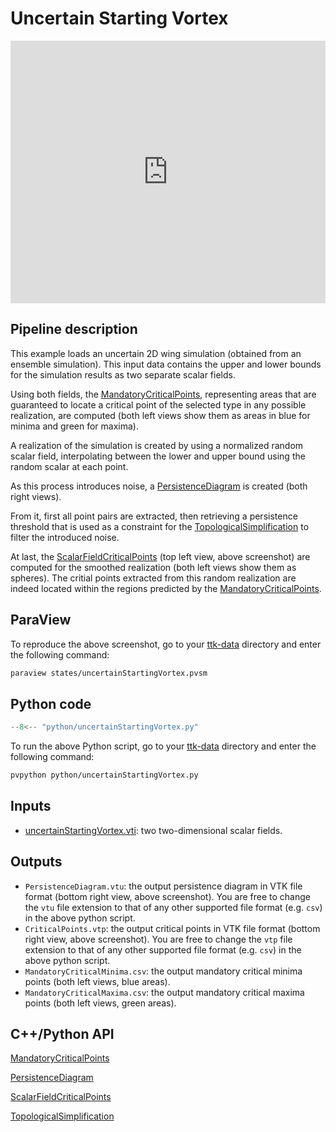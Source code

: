 # Uncertain Starting Vortex 

<!--[![Uncertain Starting Vortex example video tutorial](https://topology-tool-kit.github.io/img/gallery/uncertainStartingVortex.jpg)](https://youtu.be/18sxV6A5REA)-->

<iframe width="100%" height="420"
src="https://www.youtube.com/embed/18sxV6A5REA" frameborder="0"
allowfullscreen></iframe>

## Pipeline description
This example loads an uncertain 2D wing simulation (obtained from an ensemble simulation). This input data contains the upper and lower bounds for the simulation results as two separate scalar fields.

Using both fields, the [MandatoryCriticalPoints](https://topology-tool-kit.github.io/doc/html/classttkMandatoryCriticalPoints.html), representing areas that are guaranteed to locate a critical point of the selected type in any possible realization, are computed (both left views show them as areas in blue for minima and green for maxima).

A realization of the simulation is created by using a normalized random scalar field, interpolating between the lower and upper bound using the random scalar at each point. 

As this process introduces noise, a [PersistenceDiagram](https://topology-tool-kit.github.io/doc/html/classttkPersistenceDiagram.html) is created (both right views).

From it, first all point pairs are extracted, then retrieving a persistence threshold that is used as a constraint for the [TopologicalSimplification](https://topology-tool-kit.github.io/doc/html/classttkTopologicalSimplification.html) to filter the introduced noise.

At last, the [ScalarFieldCriticalPoints](https://topology-tool-kit.github.io/doc/html/classttkScalarFieldCriticalPoints.html) (top left view, above screenshot) are computed for the smoothed realization (both left views show them as spheres). The critial points extracted from this random realization are indeed located within the regions predicted by the [MandatoryCriticalPoints](https://topology-tool-kit.github.io/doc/html/classttkMandatoryCriticalPoints.html).


## ParaView
To reproduce the above screenshot, go to your [ttk-data](https://github.com/topology-tool-kit/ttk-data) directory and enter the following command:
``` bash
paraview states/uncertainStartingVortex.pvsm
```

## Python code

``` python  linenums="1"
--8<-- "python/uncertainStartingVortex.py"
```

To run the above Python script, go to your [ttk-data](https://github.com/topology-tool-kit/ttk-data) directory and enter the following command:
``` bash
pvpython python/uncertainStartingVortex.py
```


## Inputs
- [uncertainStartingVortex.vti](https://github.com/topology-tool-kit/ttk-data/raw/dev/uncertainStartingVortex.vti): two two-dimensional scalar fields.

## Outputs

- `PersistenceDiagram.vtu`: the output persistence diagram in VTK file format (bottom right view, above screenshot). You are free to change the `vtu` file extension to that of any other supported file format (e.g. `csv`) in the above python script.
- `CriticalPoints.vtp`: the output
critical points
in VTK file format (bottom right view, above screenshot). You are free to change the `vtp` file extension to that of any other supported file format (e.g. `csv`) in the above python script.
- `MandatoryCriticalMinima.csv`: the output mandatory critical minima points (both left views, blue areas).
- `MandatoryCriticalMaxima.csv`: the output mandatory critical maxima points (both left views, green areas).


## C++/Python API

[MandatoryCriticalPoints](https://topology-tool-kit.github.io/doc/html/classttkMandatoryCriticalPoints.html)

[PersistenceDiagram](https://topology-tool-kit.github.io/doc/html/classttkPersistenceDiagram.html)

[ScalarFieldCriticalPoints](https://topology-tool-kit.github.io/doc/html/classttkScalarFieldCriticalPoints.html)

[TopologicalSimplification](https://topology-tool-kit.github.io/doc/html/classttkTopologicalSimplification.html)


